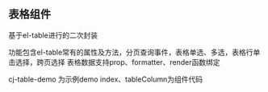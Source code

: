 ## 表格组件
基于el-table进行的二次封装

功能包含el-table常有的属性及方法，分页查询事件，表格单选、多选，表格行单击选择，跨页选择
表格数据支持prop、formatter、render函数绑定

cj-table-demo 为示例demo 
index、tableColumn为组件代码